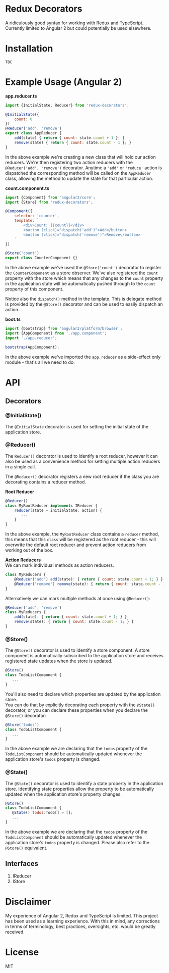 # Redux Decorators

A ridiculously good syntax for working with Redux and TypeScript.  Currently limited to Angular 2 but could potentially be used elsewhere.

# Installation

`TBC`

# Example Usage (Angular 2)

**app.reducer.ts**
```js
import {InitialState, Reducer} from 'redux-decorators';

@InitialState({
    count: 0
})
@Reducer('add', 'remove')
export class AppReducer {
    add(state) { return { count: state.count + 1 }; }
    remove(state) { return { count: state.count - 1 }; }
}
```
In the above example we're creating a new class that will hold our action
reducers.  We're then registering two action reducers with the `@Reducer('add', 'remove')` decorator.  Anytime a `'add'` or `'reduce'` action is dispatched the
corresponding method will be called on the `AppReducer` class, allowing the
method to update the state for that particular action.

**count.component.ts**
```js
import {Component} from 'angular2/core';
import {Store} from 'redux-decorators';

@Component({
    selector: 'counter',
    template: `
        <div>Count: {{count}}</div>
        <button (click)="dispatch('add')">Add</button>
        <button (click)="dispatch('remove')">Remove</button>
    `
})

@Store('count')
export class CounterComponent {}
```

In the above example we've used the `@Store('count')` decorator to register the
`CounterComponent` as a store observer.  We've also registered the `count` property
with the store which means that any changes to the `count` property in the application
state will be automatically pushed through to the `count` property of this
component.

Notice also the `dispatch()` method in the template.  This is delegate method is
 provided by the `@Store()` decorator and can be used to easily dispatch an action.  

**boot.ts**
```js
import {bootstrap} from 'angular2/platform/browser';
import {AppComponent} from './app.component';
import './app.reducer';

bootstrap(AppComponent);
```

In the above example we've imported the `app.reducer` as a side-effect only
module - that's all we need to do.

# API

## Decorators

### @InitialState()

The `@InitialState` decorator is used for setting the initial state of the
application store.

### @Reducer()
The `Reducer()` decorator is used to identify a root reducer, however it can also
be used as a convenience method for setting multiple action reducers in a single call.  

The `@Reducer()` decorator registers a new root reducer if the class you are
decorating contains a reducer method.

**Root Reducer**
```js
@Reducer()
class MyRootReducer implements IReducer {
    reducer(state = initialState, action) {
       ...
    }
}
```

In the above example, the `MyRootReducer` class contains a `reducer` method,
this means that this `class` will be registered as the root reducer - this will
overwrite the default root reducer and prevent action reducers from working out
of the box.

**Action Reducers**  
We can mark individual methods as action reducers.
```js
class MyReducers {
    @Reducer('add') add(state): { return { count: state.count + 1; } }
    @Reducer('remove') remove(state): { return { count: state.count - 1; } }
}
```

Alternatively we can mark multiple methods at once using `@Reducer()`:

```js
@Reducer('add', 'remove')
class MyReducers {
    add(state): { return { count: state.count + 1; } }
    remove(state): { return { count: state.count - 1; } }
}
```

### @Store()
The `@Store()` decorator is used to identify a store component.  A store component
is automatically subscribed to the application store and receives registered
state updates when the store is updated.

```js
@Store()
class TodoListComponent {
   ...
}
```

You'll also need to declare which properties are updated by the application store.  
You can do that by explicitly decorating each property with the `@State()` decorator,
or you can declare these properties when you declare the `@Store()` decorator:  

```js
@Store('todos')
class TodoListComponent {
   ...
}
```

In the above example we are declaring that the `todos` property of the
`TodoListComponent` should be automatically updated whenever the application
store's `todos` property is changed.

### @State()

The `@State()` decorator is used to identify a state property in the application
 store.  Identifying state properties allow the property to be automatically
 updated when the application store's property changes.

```js
@Store()
class TodoListComponent {
   @State() todos:Todo[] = [];
   ...
}
```

In the above example we are declaring that the `todos` property of the
`TodoListComponent` should be automatically updated whenever the application
store's `todos` property is changed.  Please also refer to the `@Store()`
equivalent.

## Interfaces

1. IReducer
2. IStore

# Disclaimer
My experience of Angular 2, Redux and TypeScript is limited.  This project has
been used as a learning experience.  With this in mind, any corrections in terms
of terminology, best practices, oversights, etc. would be greatly received.

# License

MIT
